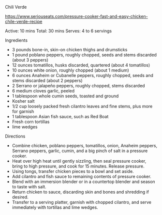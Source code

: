 Chili Verde

https://www.seriouseats.com/pressure-cooker-fast-and-easy-chicken-chile-verde-recipe

Active: 10 mins
Total: 30 mins
Serves: 4 to 6 servings

Ingredients
 - 3 pounds bone-in, skin-on chicken thighs and drumsticks
 - 1 pound poblano peppers, roughly chopped, seeds and stems discarded (about 3 peppers)
 - 12 ounces tomatillos, husks discarded, quartered (about 4 tomatillos)
 - 10 ounces white onion, roughly chopped (about 1 medium)
 - 6 ounces Anaheim or Cubanelle peppers, roughly chopped, seeds and stems discarded (about 2 peppers)
 - 2 Serrano or jalapeño peppers, roughly chopped, stems discarded
 - 6 medium cloves garlic, peeled
 - 1 tablespoon whole cumin seeds, toasted and ground
 - Kosher salt
 - 1/2 cup loosely packed fresh cilantro leaves and fine stems, plus more for garnish
 - 1 tablespoon Asian fish sauce, such as Red Boat
 - Fresh corn tortillas
 - lime wedges

Directions
 - Combine chicken, poblano peppers, tomatillos, onion, Anaheim peppers, Serrano peppers, garlic, cumin, and a big pinch of salt in a pressure cooker.
 - Heat over high heat until gently sizzling, then seal pressure cooker, bring to high pressure, and cook for 15 minutes. Release pressure.
 - Using tongs, transfer chicken pieces to a bowl and set aside.
 - Add cilantro and fish sauce to remaining contents of pressure cooker.
 - Blend with an immersion blender or in a countertop blender and season to taste with salt.
 - Return chicken to sauce, discarding skin and bones and shredding if desired.
 - Transfer to a serving platter, garnish with chopped cilantro, and serve immediately with tortillas and lime wedges.
